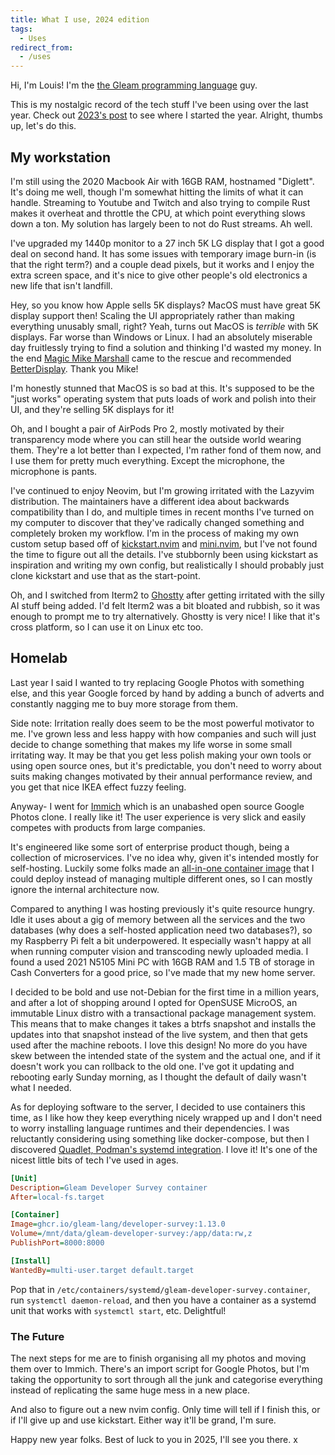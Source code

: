```yaml
---
title: What I use, 2024 edition
tags:
  - Uses
redirect_from:
  - /uses
---
```


Hi, I'm Louis! I'm the [the Gleam programming language](https://gleam.run) guy.

This is my nostalgic record of the tech stuff I've been using over the last
year. Check out [2023's post](/blog/what-i-use-2023) to see where I started the
year. Alright, thumbs up, let's do this.

## My workstation

I'm still using the 2020 Macbook Air with 16GB RAM, hostnamed "Diglett". It's
doing me well, though I'm somewhat hitting the limits of what it can handle.
Streaming to Youtube and Twitch and also trying to compile Rust makes it
overheat and throttle the CPU, at which point everything slows down a ton. My
solution has largely been to not do Rust streams. Ah well.

I've upgraded my 1440p monitor to a 27 inch 5K LG display that I got a good deal
on second hand. It has some issues with temporary image burn-in (is that the
right term?) and a couple dead pixels, but it works and I enjoy the extra screen
space, and it's nice to give other people's old electronics a new life that
isn't landfill.

Hey, so you know how Apple sells 5K displays? MacOS must have great 5K display
support then! Scaling the UI appropriately rather than making everything
unusably small, right? Yeah, turns out MacOS is _terrible_ with 5K displays. Far
worse than Windows or Linux. I had an absolutely miserable day fruitlessly
trying to find a solution and thinking I'd wasted my money. In the end [Magic
Mike Marshall](https://x.com/TheITGeekCom) came to the rescue and recommended
[BetterDisplay](https://github.com/waydabber/BetterDisplay). Thank you Mike!

I'm honestly stunned that MacOS is so bad at this. It's supposed to be the "just
works" operating system that puts loads of work and polish into their UI, and
they're selling 5K displays for it!

Oh, and I bought a pair of AirPods Pro 2, mostly motivated by their transparency
mode where you can still hear the outside world wearing them. They're a lot
better than I expected, I'm rather fond of them now, and I use them for pretty
much everything. Except the microphone, the microphone is pants.

I've continued to enjoy Neovim, but I'm growing irritated with the Lazyvim
distribution. The maintainers have a different idea about backwards
compatibility than I do, and multiple times in recent months I've turned on my
computer to discover that they've radically changed something and completely
broken my workflow. I'm in the process of making my own custom setup based off
of [kickstart.nvim](https://github.com/nvim-lua/kickstart.nvim) and [mini.nvim](https://github.com/echasnovski/mini.nvim),
but I've not found the time to figure out all the details. I've stubbornly been
using kickstart as inspiration and writing my own config, but realistically I
should probably just clone kickstart and use that as the start-point.

Oh, and I switched from Iterm2 to [Ghostty](https://github.com/ghostty-org/ghostty)
after getting irritated with the silly AI stuff being added. I'd felt Iterm2 was
a bit bloated and rubbish, so it was enough to prompt me to try alternatively.
Ghostty is very nice! I like that it's cross platform, so I can use it on Linux
etc too.

## Homelab

Last year I said I wanted to try replacing Google Photos with something else,
and this year Google forced by hand by adding a bunch of adverts and constantly
nagging me to buy more storage from them.

Side note: Irritation really does seem to be the most powerful motivator to me.
I've grown less and less happy with how companies and such will just decide to
change something that makes my life worse in some small irritating way. It may
be that you get less polish making your own tools or using open source ones,
but it's predictable, you don't need to worry about suits making changes
motivated by their annual performance review, and you get that nice IKEA effect
fuzzy feeling.

Anyway- I went for [Immich](https://github.com/immich-app/immich) which is an
unabashed open source Google Photos clone. I really like it! The user experience
is very slick and easily competes with products from large companies.

It's engineered like some sort of enterprise product though, being a collection
of microservices. I've no idea why, given it's intended mostly for self-hosting.
Luckily some folks made an [all-in-one container image](https://github.com/imagegenius/docker-immich/)
that I could deploy instead of managing multiple different ones, so I can
mostly ignore the internal architecture now.

Compared to anything I was hosting previously it's quite resource hungry. Idle
it uses about a gig of memory between all the services and the two databases
(why does a self-hosted application need two databases?), so my Raspberry Pi
felt a bit underpowered. It especially wasn't happy at all when running computer vision
and transcoding newly uploaded media. I found a used 2021 N5105 Mini PC with 16GB RAM
and 1.5 TB of storage in Cash Converters for a good price, so I've made that my
new home server.

I decided to be bold and use not-Debian for the first time in a million years,
and after a lot of shopping around I opted for OpenSUSE MicroOS, an immutable
Linux distro with a transactional package management system. This means that to
make changes it takes a btrfs snapshot and installs the updates into that
snapshot instead of the live system, and then that gets used after the machine
reboots. I love this design! No more do you have skew between the intended state
of the system and the actual one, and if it doesn't work you can rollback to the
old one. I've got it updating and rebooting early Sunday morning, as I thought
the default of daily wasn't what I needed.

As for deploying software to the server, I decided to use containers this time,
as I like how they keep everything nicely wrapped up and I don't need to worry
installing language runtimes and their dependencies. I was reluctantly
considering using something like docker-compose, but then I discovered [Quadlet,
Podman's systemd integration](https://docs.podman.io/en/latest/markdown/podman-systemd.unit.5.html).
I love it! It's one of the nicest little bits of tech I've used in ages.

```ini
[Unit]
Description=Gleam Developer Survey container
After=local-fs.target

[Container]
Image=ghcr.io/gleam-lang/developer-survey:1.13.0
Volume=/mnt/data/gleam-developer-survey:/app/data:rw,z
PublishPort=8000:8000

[Install]
WantedBy=multi-user.target default.target
```

Pop that in `/etc/containers/systemd/gleam-developer-survey.container`, run
`systemctl daemon-reload`, and then you have a container as a systemd unit that
works with `systemctl start`, etc. Delightful!

### The Future

The next steps for me are to finish organising all my photos and moving them
over to Immich. There's an import script for Google Photos, but I'm taking the
opportunity to sort through all the junk and categorise everything instead of
replicating the same huge mess in a new place.

And also to figure out a new nvim config. Only time will tell if I finish this,
or if I'll give up and use kickstart. Either way it'll be grand, I'm sure.

Happy new year folks. Best of luck to you in 2025, I'll see you there. x
